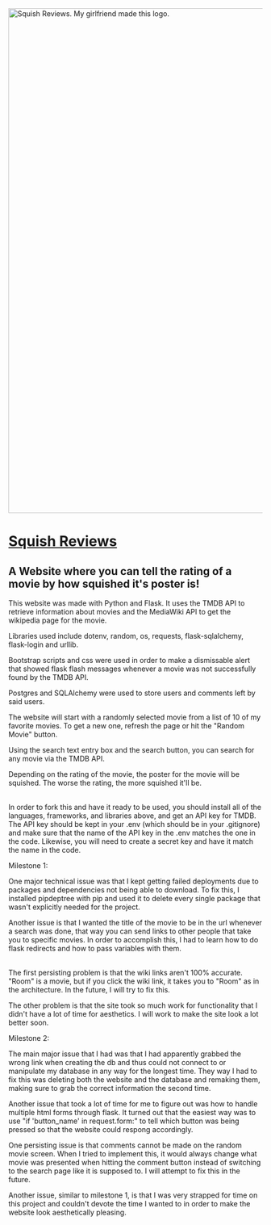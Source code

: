 <img src="https://github.com/BlueJayton/project1-jayton-schreiner/blob/main/SQUISHreviewswhitebg.png" width="1000" height="auto" title="Squish Reviews. My girlfriend made this logo.">

# [Squish Reviews](https://squish-reviews.fly.dev)
## A Website where you can tell the rating of a movie by how squished it's poster is!

This website was made with Python and Flask. It uses the TMDB API to retrieve information about movies and the MediaWiki API to get the wikipedia page for the movie.

Libraries used include dotenv, random, os, requests, flask-sqlalchemy, flask-login and urllib.

Bootstrap scripts and css were used in order to make a dismissable alert that showed flask flash messages whenever a movie was not successfully found by the TMDB API.

Postgres and SQLAlchemy were used to store users and comments left by said users.

The website will start with a randomly selected movie from a list of 10 of my favorite movies. To get a new one, refresh the page or hit the "Random Movie" button.

Using the search text entry box and the search button, you can search for any movie via the TMDB API.

Depending on the rating of the movie, the poster for the movie will be squished. The worse the rating, the more squished it'll be. </br></br>

 

In order to fork this and have it ready to be used, you should install all of the languages, frameworks, and libraries above, and get an API key for TMDB.
The API key should be kept in your .env (which should be in your .gitignore) and make sure that the name of the API key in the .env matches the one in the code.
Likewise, you will need to create a secret key and have it match the name in the code.

Milestone 1:

One major technical issue was that I kept getting failed deployments due to packages and dependencies not being able to download. To fix this, I installed pipdeptree with pip and used it to delete every single package that wasn't explicitly needed for the project.

Another issue is that I wanted the title of the movie to be in the url whenever a search was done, that way you can send links to other people that take you to specific movies. In order to accomplish this, I had to learn how to do flask redirects and how to pass variables with them. </br></br>

The first persisting problem is that the wiki links aren't 100% accurate. "Room" is a movie, but if you click the wiki link, it takes you to "Room" as in the architecture. In the future, I will try to fix this. 

The other problem is that the site took so much work for functionality that I didn't have a lot of time for aesthetics. I will work to make the site look a lot better soon.

Milestone 2:

The main major issue that I had was that I had apparently grabbed the wrong link when creating the db and thus could not connect to or manipulate my database in any way for the longest time. They way I had to fix this was deleting both the website and the database and remaking them, making sure to grab the correct information the second time.

Another issue that took a lot of time for me to figure out was how to handle multiple html forms through flask. It turned out that the easiest way was to use "if 'button_name' in request.form:" to tell which button was being pressed so that the website could respong accordingly.

One persisting issue is that comments cannot be made on the random movie screen. When I tried to implement this, it would always change what movie was presented when hitting the comment button instead of switching to the search page like it is supposed to. I will attempt to fix this in the future.

Another issue, similar to milestone 1, is that I was very strapped for time on this project and couldn't devote the time I wanted to in order to make the website look aesthetically pleasing.
